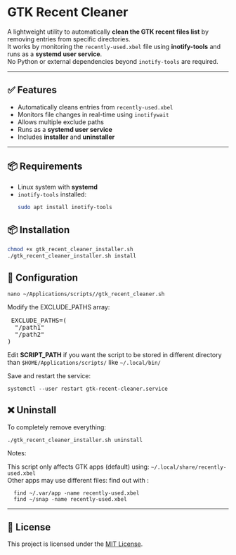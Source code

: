# GTK Recent Cleaner

A lightweight utility to automatically **clean the GTK recent files list** by removing entries from specific directories.  
It works by monitoring the `recently-used.xbel` file using **inotify-tools** and runs as a **systemd user service**.  
No Python or external dependencies beyond `inotify-tools` are required.

---

## ✅ Features
- Automatically cleans entries from `recently-used.xbel`
- Monitors file changes in real-time using `inotifywait`
- Allows multiple exclude paths
- Runs as a **systemd user service**
- Includes **installer** and **uninstaller**

---

## 📦 Requirements
- Linux system with **systemd**
- `inotify-tools` installed:
  ```bash
  sudo apt install inotify-tools
  ```

## 📦 Installation
  ```bash
  chmod +x gtk_recent_cleaner_installer.sh
  ./gtk_recent_cleaner_installer.sh install
  ```


## 🔧 Configuration
```
nano ~/Applications/scripts//gtk_recent_cleaner.sh
```
Modify the EXCLUDE_PATHS array:
<pre> EXCLUDE_PATHS=(
  "/path1"
  "/path2"
) </pre>

Edit **SCRIPT_PATH** if you want the script to be stored in different directory than `$HOME/Applications/scripts/` like `~/.local/bin/`

Save and restart the service:
```
systemctl --user restart gtk-recent-cleaner.service
```


## ❌ Uninstall

To completely remove everything:
```
./gtk_recent_cleaner_installer.sh uninstall
```

Notes:

  This script only affects GTK apps (default) using: `~/.local/share/recently-used.xbel`  
  Other apps may use different files: find out with :
```
  find ~/.var/app -name recently-used.xbel
  find ~/snap -name recently-used.xbel
```


---

## 📜 License
This project is licensed under the [MIT License](https://opensource.org/licenses/MIT).

